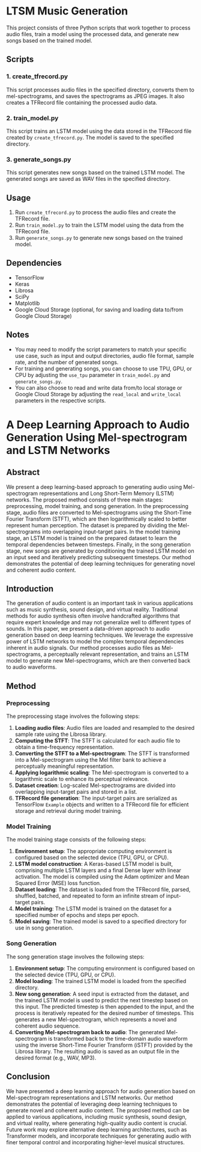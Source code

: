 # LTSM Music Generation

This project consists of three Python scripts that work together to process audio files, train a model using the processed data, and generate new songs based on the trained model.

## Scripts

### 1. create_tfrecord.py

This script processes audio files in the specified directory, converts them to mel-spectrograms, and saves the spectrograms as JPEG images. It also creates a TFRecord file containing the processed audio data.

### 2. train_model.py

This script trains an LSTM model using the data stored in the TFRecord file created by `create_tfrecord.py`. The model is saved to the specified directory.

### 3. generate_songs.py

This script generates new songs based on the trained LSTM model. The generated songs are saved as WAV files in the specified directory.

## Usage

1. Run `create_tfrecord.py` to process the audio files and create the TFRecord file.
2. Run `train_model.py` to train the LSTM model using the data from the TFRecord file.
3. Run `generate_songs.py` to generate new songs based on the trained model.

## Dependencies

- TensorFlow
- Keras
- Librosa
- SciPy
- Matplotlib
- Google Cloud Storage (optional, for saving and loading data to/from Google Cloud Storage)

## Notes

- You may need to modify the script parameters to match your specific use case, such as input and output directories, audio file format, sample rate, and the number of generated songs.
- For training and generating songs, you can choose to use TPU, GPU, or CPU by adjusting the `use_tpu` parameter in `train_model.py` and `generate_songs.py`.
- You can also choose to read and write data from/to local storage or Google Cloud Storage by adjusting the `read_local` and `write_local` parameters in the respective scripts.


# A Deep Learning Approach to Audio Generation Using Mel-spectrogram and LSTM Networks

## Abstract

We present a deep learning-based approach to generating audio using Mel-spectrogram representations and Long Short-Term Memory (LSTM) networks. The proposed method consists of three main stages: preprocessing, model training, and song generation. In the preprocessing stage, audio files are converted to Mel-spectrograms using the Short-Time Fourier Transform (STFT), which are then logarithmically scaled to better represent human perception. The dataset is prepared by dividing the Mel-spectrograms into overlapping input-target pairs. In the model training stage, an LSTM model is trained on the prepared dataset to learn the temporal dependencies between timesteps. Finally, in the song generation stage, new songs are generated by conditioning the trained LSTM model on an input seed and iteratively predicting subsequent timesteps. Our method demonstrates the potential of deep learning techniques for generating novel and coherent audio content.

## Introduction

The generation of audio content is an important task in various applications such as music synthesis, sound design, and virtual reality. Traditional methods for audio synthesis often involve handcrafted algorithms that require expert knowledge and may not generalize well to different types of sounds. In this paper, we present a data-driven approach to audio generation based on deep learning techniques. We leverage the expressive power of LSTM networks to model the complex temporal dependencies inherent in audio signals. Our method processes audio files as Mel-spectrograms, a perceptually relevant representation, and trains an LSTM model to generate new Mel-spectrograms, which are then converted back to audio waveforms.

## Method

### Preprocessing

The preprocessing stage involves the following steps:

1. **Loading audio files**: Audio files are loaded and resampled to the desired sample rate using the Librosa library.
2. **Computing the STFT**: The STFT is calculated for each audio file to obtain a time-frequency representation.
3. **Converting the STFT to a Mel-spectrogram**: The STFT is transformed into a Mel-spectrogram using the Mel filter bank to achieve a perceptually meaningful representation.
4. **Applying logarithmic scaling**: The Mel-spectrogram is converted to a logarithmic scale to enhance its perceptual relevance.
5. **Dataset creation**: Log-scaled Mel-spectrograms are divided into overlapping input-target pairs and stored in a list.
6. **TFRecord file generation**: The input-target pairs are serialized as TensorFlow `Example` objects and written to a TFRecord file for efficient storage and retrieval during model training.

### Model Training

The model training stage consists of the following steps:

1. **Environment setup**: The appropriate computing environment is configured based on the selected device (TPU, GPU, or CPU).
2. **LSTM model construction**: A Keras-based LSTM model is built, comprising multiple LSTM layers and a final Dense layer with linear activation. The model is compiled using the Adam optimizer and Mean Squared Error (MSE) loss function.
3. **Dataset loading**: The dataset is loaded from the TFRecord file, parsed, shuffled, batched, and repeated to form an infinite stream of input-target pairs.
4. **Model training**: The LSTM model is trained on the dataset for a specified number of epochs and steps per epoch.
5. **Model saving**: The trained model is saved to a specified directory for use in song generation.

### Song Generation

The song generation stage involves the following steps:

1. **Environment setup**: The computing environment is configured based on the selected device (TPU, GPU, or CPU).
2. **Model loading**: The trained LSTM model is loaded from the specified directory.
3. **New song generation**: A seed input is extracted from the dataset, and the trained LSTM model is used to predict the next timestep based on this input. The predicted timestep is then appended to the input, and the process is iteratively repeated for the desired number of timesteps. This generates a new Mel-spectrogram, which represents a novel and coherent audio sequence.
4. **Converting Mel-spectrogram back to audio**: The generated Mel-spectrogram is transformed back to the time-domain audio waveform using the inverse Short-Time Fourier Transform (iSTFT) provided by the Librosa library. The resulting audio is saved as an output file in the desired format (e.g., WAV, MP3).

## Conclusion

We have presented a deep learning approach for audio generation based on Mel-spectrogram representations and LSTM networks. Our method demonstrates the potential of leveraging deep learning techniques to generate novel and coherent audio content. The proposed method can be applied to various applications, including music synthesis, sound design, and virtual reality, where generating high-quality audio content is crucial. Future work may explore alternative deep learning architectures, such as Transformer models, and incorporate techniques for generating audio with finer temporal control and incorporating higher-level musical structures.
